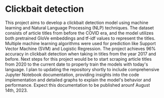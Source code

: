 # Clickbait detection

This project aims to develop a clickbait detection model using machine learning and Natural Language Processing (NLP) techniques. The dataset consists of article titles from before the COVID era, and the model utilizes both pretrained GloVe embeddings and tf-idf values to represent the titles. Multiple machine learning algorithms were used for prediction like Support Vector Machine (SVM) and Logistic Regression. The project achieves 96% accuracy in clickbait detection when taking in titles from the year 2017 and before. Next steps for this project would be to start scraping article titles from 2020 to the current date to properly train the models with today's language. I plan to updating the repository shortly to include comprehensive Jupyter Notebook documentation, providing insights into the code implementation and detailed graphs to explain the model's behavior and performance. Expect this documentation to be published arounf August 14th, 2023.
